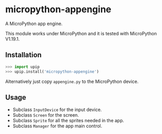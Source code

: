 # micropython-appengine

A MicroPython app engine.

This module works under MicroPython and it is tested with MicroPython V1.19.1.

## Installation

```python
>>> import upip
>>> upip.install('micropython-appengine')
```

Alternatively just copy `appengine.py` to the MicroPython device.

## Usage

- Subclass `InputDevice` for the input device.
- Subclass `Screen` for the screen.
- Subclass `Sprite` for all the sprites needed in the app.
- Subclass `Manager` for the app main control.
